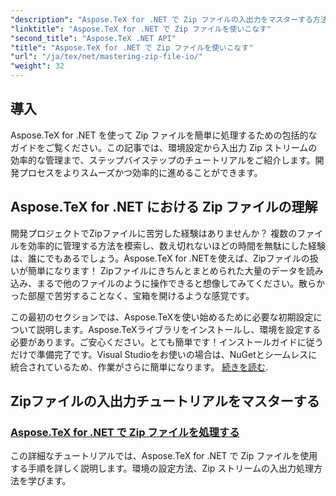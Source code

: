 ```yaml
---
"description": "Aspose.TeX for .NET で Zip ファイルの入出力をマスターする方法を学びましょう。ステップバイステップのチュートリアルに従って、ワークフローを効率的に合理化しましょう。"
"linktitle": "Aspose.TeX for .NET で Zip ファイルを使いこなす"
"second_title": "Aspose.TeX .NET API"
"title": "Aspose.TeX for .NET で Zip ファイルを使いこなす"
"url": "/ja/tex/net/mastering-zip-file-io/"
"weight": 32
---
```


## 導入

Aspose.TeX for .NET を使って Zip ファイルを簡単に処理するための包括的なガイドをご覧ください。この記事では、環境設定から入出力 Zip ストリームの効率的な管理まで、ステップバイステップのチュートリアルをご紹介します。開発プロセスをよりスムーズかつ効率的に進めることができます。

## Aspose.TeX for .NET における Zip ファイルの理解

開発プロジェクトでZipファイルに苦労した経験はありませんか？ 複数のファイルを効率的に管理する方法を模索し、数え切れないほどの時間を無駄にした経験は、誰にでもあるでしょう。Aspose.TeX for .NETを使えば、Zipファイルの扱いが簡単になります！ Zipファイルにきちんとまとめられた大量のデータを読み込み、まるで他のファイルのように操作できると想像してみてください。散らかった部屋で苦労することなく、宝箱を開けるような感覚です。

この最初のセクションでは、Aspose.TeXを使い始めるために必要な初期設定について説明します。Aspose.TeXライブラリをインストールし、環境を設定する必要があります。ご安心ください。とても簡単です！インストールガイドに従うだけで準備完了です。Visual Studioをお使いの場合は、NuGetとシームレスに統合されているため、作業がさらに簡単になります。 [続きを読む](./handle-zip-files/).

## Zipファイルの入出力チュートリアルをマスターする
### [Aspose.TeX for .NET で Zip ファイルを処理する](./handle-zip-files/)
この詳細なチュートリアルでは、Aspose.TeX for .NET で Zip ファイルを使用する手順を詳しく説明します。環境の設定方法、Zip ストリームの入出力処理方法を学びます。